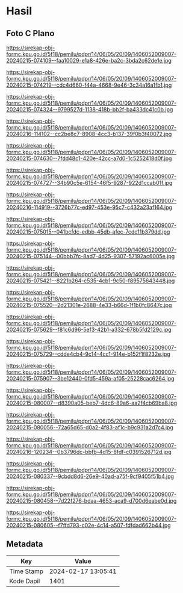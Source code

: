 # Hasil

## Foto C Plano

https://sirekap-obj-formc.kpu.go.id/5f18/pemilu/pdpr/14/06/05/20/09/1406052009007-20240215-074109--faa10029-e1a8-426e-ba2c-3bda2c62de1e.jpg

https://sirekap-obj-formc.kpu.go.id/5f18/pemilu/pdpr/14/06/05/20/09/1406052009007-20240215-074219--cdc4d660-f44a-4668-9e46-3c34a16a1fb1.jpg

https://sirekap-obj-formc.kpu.go.id/5f18/pemilu/pdpr/14/06/05/20/09/1406052009007-20240215-074324--9799527d-1138-418b-bb2f-ba433dc41c0b.jpg

https://sirekap-obj-formc.kpu.go.id/5f18/pemilu/pdpr/14/06/05/20/09/1406052009007-20240216-114102--cc2be8c7-8908-4cc3-b137-39f0b3f40072.jpg

https://sirekap-obj-formc.kpu.go.id/5f18/pemilu/pdpr/14/06/05/20/09/1406052009007-20240215-074630--7fdd48c1-420e-42cc-a7d0-1c5252418d0f.jpg

https://sirekap-obj-formc.kpu.go.id/5f18/pemilu/pdpr/14/06/05/20/09/1406052009007-20240215-074727--34b90c5e-6154-46f5-9287-922d1ccab01f.jpg

https://sirekap-obj-formc.kpu.go.id/5f18/pemilu/pdpr/14/06/05/20/09/1406052009007-20240216-114919--3726b77c-ed97-453e-95c7-c432a23af164.jpg

https://sirekap-obj-formc.kpu.go.id/5f18/pemilu/pdpr/14/06/05/20/09/1406052009007-20240215-075015--041bcfdc-edbb-45db-afec-7cdc11b379dd.jpg

https://sirekap-obj-formc.kpu.go.id/5f18/pemilu/pdpr/14/06/05/20/09/1406052009007-20240215-075144--00bbb7fc-8ad7-4d25-9307-57192ac6005e.jpg

https://sirekap-obj-formc.kpu.go.id/5f18/pemilu/pdpr/14/06/05/20/09/1406052009007-20240215-075421--8221b264-c535-4cb1-9c50-f89575643448.jpg

https://sirekap-obj-formc.kpu.go.id/5f18/pemilu/pdpr/14/06/05/20/09/1406052009007-20240215-075520--2d21301e-2688-4e33-b66d-1f1b0fc8647c.jpg

https://sirekap-obj-formc.kpu.go.id/5f18/pemilu/pdpr/14/06/05/20/09/1406052009007-20240215-075629--f81c6d96-5ef3-42b1-a332-678b5fd2129c.jpg

https://sirekap-obj-formc.kpu.go.id/5f18/pemilu/pdpr/14/06/05/20/09/1406052009007-20240215-075729--cdde4cb4-9c14-4cc1-914e-b152f1f8232e.jpg

https://sirekap-obj-formc.kpu.go.id/5f18/pemilu/pdpr/14/06/05/20/09/1406052009007-20240215-075907--3be12440-0fd5-459a-af05-25228cac6264.jpg

https://sirekap-obj-formc.kpu.go.id/5f18/pemilu/pdpr/14/06/05/20/09/1406052009007-20240215-080007--d8390a05-beb7-4dc6-89a6-aa2f4cb69ba8.jpg

https://sirekap-obj-formc.kpu.go.id/5f18/pemilu/pdpr/14/06/05/20/09/1406052009007-20240215-080056--72a65d65-d0a2-4f83-af1c-b9c931a2d7c4.jpg

https://sirekap-obj-formc.kpu.go.id/5f18/pemilu/pdpr/14/06/05/20/09/1406052009007-20240216-120234--0b3796dc-bbfb-4d15-8fdf-c0391526712d.jpg

https://sirekap-obj-formc.kpu.go.id/5f18/pemilu/pdpr/14/06/05/20/09/1406052009007-20240215-080337--9cbdd8d6-26e9-40ad-a75f-9cf9405f51b4.jpg

https://sirekap-obj-formc.kpu.go.id/5f18/pemilu/pdpr/14/06/05/20/09/1406052009007-20240215-080458--7d22f276-bdaa-4653-aca9-d700d6eabe0d.jpg

https://sirekap-obj-formc.kpu.go.id/5f18/pemilu/pdpr/14/06/05/20/09/1406052009007-20240215-080605--f7ffd793-c02e-4c14-a507-fdfdad662b44.jpg


## Metadata

| Key        | Value               |
| ---------- | ------------------- |
| Time Stamp | 2024-02-17 13:05:41 |
| Kode Dapil | 1401                |



